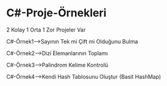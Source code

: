 # C#-Proje-Örnekleri
2 Kolay 1 Orta 1 Zor Projeler Var

C#-Örnek1-->Sayının Tek mi Çift mi Olduğunu Bulma

C#-Örnek2-->Dizi Elemanlarının Toplamı

C#-Örnek3-->Palindrom Kelime Kontrolü

C#-Örnek4-->Kendi Hash Tablosunu Oluştur (Basit HashMap)


